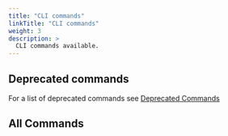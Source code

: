 ```yaml
---
title: "CLI commands"
linkTitle: "CLI commands"
weight: 3
description: >
  CLI commands available.
---
```


## Deprecated commands

For a list of deprecated commands see [Deprecated Commands](/commands/deprecation/)

## All Commands
